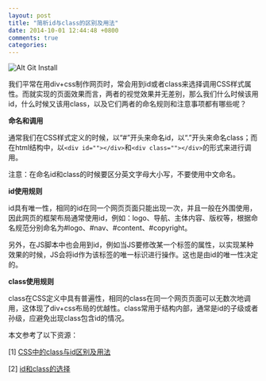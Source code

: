 ```yaml
---
layout: post
title: "简析id与class的区别及用法"
date: 2014-10-01 12:44:48 +0800
comments: true
categories: 
---
```

![Alt Git Install](http://xubinbin.qiniudn.com/id%E4%B8%8Eclass%E5%AF%B9%E5%BA%94%E5%9B%BE.jpg
 "id与class对应图")

我们平常在用div+css制作网页时，常会用到id或者class来选择调用CSS样式属性。而就实现的页面效果而言，两者的视觉效果并无差别，那么我们什么时候该用id，什么时候又该用class，以及它们两者的命名规则和注意事项都有哪些呢？
<!--more-->

**命名和调用**

通常我们在CSS样式定义的时候，以“#”开头来命名id，以“.”开头来命名class；而在html结构中，以`<div id=""></div>`和`<div class=""></div>`的形式来进行调用。

注意：在命名id和class的时候要区分英文字母大小写，不要使用中文命名。

**id使用规则**

id具有唯一性，相同的id在同一个网页页面只能出现一次，并且一般在外围使用，因此网页的框架布局通常使用id，例如：logo、导航、主体内容、版权等，根据命名规范分别命名为#logo、#nav、#content、#copyright。

另外，在JS脚本中也会用到id，例如当JS要修改某一个标签的属性，以实现某种效果的时候，JS会将id作为该标签的唯一标识进行操作。这也是由id的唯一性决定的。

**class使用规则**

class在CSS定义中具有普遍性，相同的class在同一个网页页面可以无数次地调用，这体现了div+css布局的优越性。class常用于结构内部，通常是id的子级或者孙级，应避免出现class包含id的情况。



本文参考了以下资源：

[1] [CSS中的class与id区别及用法](http://www.divcss5.com/rumen/r3.shtml)

[2] [id和class的选择](http://www.codesky.net/article/201110/169389.html)
